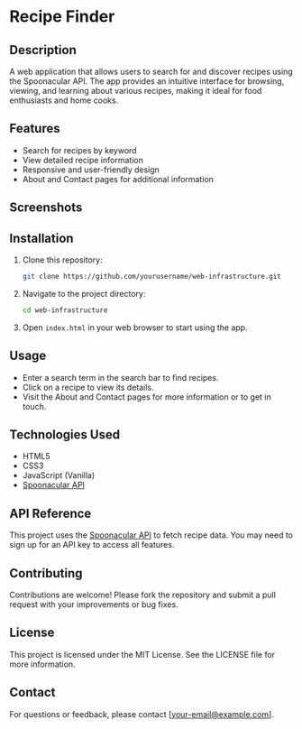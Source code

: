 # Recipe Finder

## Description
A web application that allows users to search for and discover recipes using the Spoonacular API. The app provides an intuitive interface for browsing, viewing, and learning about various recipes, making it ideal for food enthusiasts and home cooks.

## Features
- Search for recipes by keyword
- View detailed recipe information
- Responsive and user-friendly design
- About and Contact pages for additional information

## Screenshots
<!-- Add screenshots here if available -->

## Installation
1. Clone this repository:
   ```bash
   git clone https://github.com/yourusername/web-infrastructure.git
   ```
2. Navigate to the project directory:
   ```bash
   cd web-infrastructure
   ```
3. Open `index.html` in your web browser to start using the app.

## Usage
- Enter a search term in the search bar to find recipes.
- Click on a recipe to view its details.
- Visit the About and Contact pages for more information or to get in touch.

## Technologies Used
- HTML5
- CSS3
- JavaScript (Vanilla)
- [Spoonacular API](https://spoonacular.com/food-api)

## API Reference
This project uses the [Spoonacular API](https://spoonacular.com/food-api) to fetch recipe data. You may need to sign up for an API key to access all features.

## Contributing
Contributions are welcome! Please fork the repository and submit a pull request with your improvements or bug fixes.

## License
This project is licensed under the MIT License. See the LICENSE file for more information.

## Contact
For questions or feedback, please contact [your-email@example.com].
